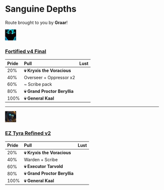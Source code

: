 # Sanguine Depths

Route brought to you by **Graar**!


![Fortified](../__media/fortified.png) 

### [Fortified v4 Final](https://raw.githubusercontent.com/holicron/Routes/main/Sanguine%20Depths/Fortified_v4_Final.txt)

| Pride | Pull | Lust |
| :-- | :-- | :-- |
| 20%  | **💀 Kryxis the Voracious** |  |
| 40% | Overseer + Oppressor x2 | |
| 60% | ~ Scribe pack | |
| 80%  | **💀 Grand Proctor Beryllia** |  |
| 100% | **💀 General Kaal** |  |

---

![Tyrannical](../__media/tyrannical.png) 

### [EZ Tyra Refined v2](https://raw.githubusercontent.com/holicron/Routes/main/Sanguine%20Depths/EZ_Tyra_Refined_v2.txt)

| Pride | Pull | Lust |
| :-- | :-- | :-- |
| 20%  | **💀 Kryxis the Voracious** |  |
| 40% | Warden + Scribe | |
| 60% | **💀 Executor Tarvold** | |
| 80% | **💀 Grand Proctor Beryllia** |  |
| 100% | **💀 General Kaal** | |



